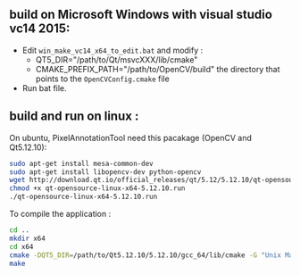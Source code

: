 ## build on Microsoft Windows with visual studio vc14 2015:

- Edit `win_make_vc14_x64_to_edit.bat` and modify : 
    - QT5_DIR="/path/to/Qt/msvcXXX/lib/cmake"
	- CMAKE_PREFIX_PATH="/path/to/OpenCV/build" the directory that points to the `OpenCVConfig.cmake` file
- Run bat file.

## build and run on linux :

On ubuntu, PixelAnnotationTool need this pacakage (OpenCV and Qt5.12.10): 

```sh
sudo apt-get install mesa-common-dev
sudo apt-get install libopencv-dev python-opencv
wget http://download.qt.io/official_releases/qt/5.12/5.12.10/qt-opensource-linux-x64-5.12.10.run
chmod +x qt-opensource-linux-x64-5.12.10.run
./qt-opensource-linux-x64-5.12.10.run

```

To compile the application : 

```sh
cd ..
mkdir x64
cd x64
cmake -DQT5_DIR=/path/to/Qt5.12.10/5.12.10/gcc_64/lib/cmake -G "Unix Makefiles" ..
make

```
